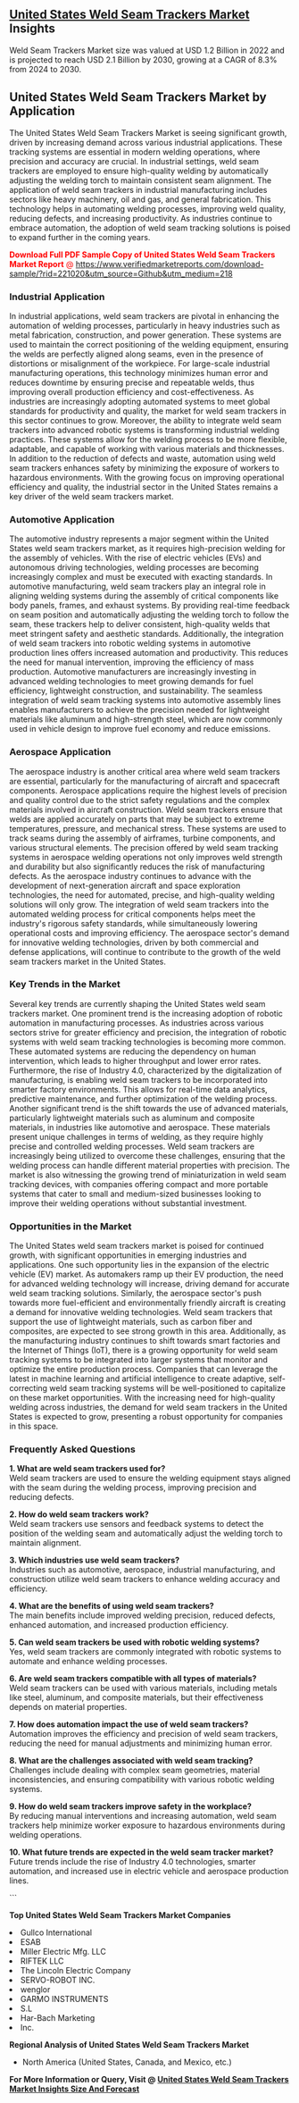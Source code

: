 <h2><a href="https://www.verifiedmarketreports.com/download-sample/?rid=221020&amp;utm_source=Github&amp;utm_medium=218" target="_blank">United States Weld Seam Trackers Market</a> Insights</h2><p>Weld Seam Trackers Market size was valued at USD 1.2 Billion in 2022 and is projected to reach USD 2.1 Billion by 2030, growing at a CAGR of 8.3% from 2024 to 2030.</p><p> <h2>United States Weld Seam Trackers Market by Application</h2> <p>The United States Weld Seam Trackers Market is seeing significant growth, driven by increasing demand across various industrial applications. These tracking systems are essential in modern welding operations, where precision and accuracy are crucial. In industrial settings, weld seam trackers are employed to ensure high-quality welding by automatically adjusting the welding torch to maintain consistent seam alignment. The application of weld seam trackers in industrial manufacturing includes sectors like heavy machinery, oil and gas, and general fabrication. This technology helps in automating welding processes, improving weld quality, reducing defects, and increasing productivity. As industries continue to embrace automation, the adoption of weld seam tracking solutions is poised to expand further in the coming years. <p><span class=""><span style="color: #ff0000;"><strong>Download Full PDF Sample Copy of United States Weld Seam Trackers Market Report</strong> @ </span><a href="https://www.verifiedmarketreports.com/download-sample/?rid=221020&amp;utm_source=Github&amp;utm_medium=218" target="_blank">https://www.verifiedmarketreports.com/download-sample/?rid=221020&amp;utm_source=Github&amp;utm_medium=218</a></span></p> </p> <h3>Industrial Application</h3> <p>In industrial applications, weld seam trackers are pivotal in enhancing the automation of welding processes, particularly in heavy industries such as metal fabrication, construction, and power generation. These systems are used to maintain the correct positioning of the welding equipment, ensuring the welds are perfectly aligned along seams, even in the presence of distortions or misalignment of the workpiece. For large-scale industrial manufacturing operations, this technology minimizes human error and reduces downtime by ensuring precise and repeatable welds, thus improving overall production efficiency and cost-effectiveness. As industries are increasingly adopting automated systems to meet global standards for productivity and quality, the market for weld seam trackers in this sector continues to grow. Moreover, the ability to integrate weld seam trackers into advanced robotic systems is transforming industrial welding practices. These systems allow for the welding process to be more flexible, adaptable, and capable of working with various materials and thicknesses. In addition to the reduction of defects and waste, automation using weld seam trackers enhances safety by minimizing the exposure of workers to hazardous environments. With the growing focus on improving operational efficiency and quality, the industrial sector in the United States remains a key driver of the weld seam trackers market. <h3>Automotive Application</h3> <p>The automotive industry represents a major segment within the United States weld seam trackers market, as it requires high-precision welding for the assembly of vehicles. With the rise of electric vehicles (EVs) and autonomous driving technologies, welding processes are becoming increasingly complex and must be executed with exacting standards. In automotive manufacturing, weld seam trackers play an integral role in aligning welding systems during the assembly of critical components like body panels, frames, and exhaust systems. By providing real-time feedback on seam position and automatically adjusting the welding torch to follow the seam, these trackers help to deliver consistent, high-quality welds that meet stringent safety and aesthetic standards. Additionally, the integration of weld seam trackers into robotic welding systems in automotive production lines offers increased automation and productivity. This reduces the need for manual intervention, improving the efficiency of mass production. Automotive manufacturers are increasingly investing in advanced welding technologies to meet growing demands for fuel efficiency, lightweight construction, and sustainability. The seamless integration of weld seam tracking systems into automotive assembly lines enables manufacturers to achieve the precision needed for lightweight materials like aluminum and high-strength steel, which are now commonly used in vehicle design to improve fuel economy and reduce emissions. <h3>Aerospace Application</h3> <p>The aerospace industry is another critical area where weld seam trackers are essential, particularly for the manufacturing of aircraft and spacecraft components. Aerospace applications require the highest levels of precision and quality control due to the strict safety regulations and the complex materials involved in aircraft construction. Weld seam trackers ensure that welds are applied accurately on parts that may be subject to extreme temperatures, pressure, and mechanical stress. These systems are used to track seams during the assembly of airframes, turbine components, and various structural elements. The precision offered by weld seam tracking systems in aerospace welding operations not only improves weld strength and durability but also significantly reduces the risk of manufacturing defects. As the aerospace industry continues to advance with the development of next-generation aircraft and space exploration technologies, the need for automated, precise, and high-quality welding solutions will only grow. The integration of weld seam trackers into the automated welding process for critical components helps meet the industry's rigorous safety standards, while simultaneously lowering operational costs and improving efficiency. The aerospace sector's demand for innovative welding technologies, driven by both commercial and defense applications, will continue to contribute to the growth of the weld seam trackers market in the United States. <h3>Key Trends in the Market</h3> <p>Several key trends are currently shaping the United States weld seam trackers market. One prominent trend is the increasing adoption of robotic automation in manufacturing processes. As industries across various sectors strive for greater efficiency and precision, the integration of robotic systems with weld seam tracking technologies is becoming more common. These automated systems are reducing the dependency on human intervention, which leads to higher throughput and lower error rates. Furthermore, the rise of Industry 4.0, characterized by the digitalization of manufacturing, is enabling weld seam trackers to be incorporated into smarter factory environments. This allows for real-time data analytics, predictive maintenance, and further optimization of the welding process. Another significant trend is the shift towards the use of advanced materials, particularly lightweight materials such as aluminum and composite materials, in industries like automotive and aerospace. These materials present unique challenges in terms of welding, as they require highly precise and controlled welding processes. Weld seam trackers are increasingly being utilized to overcome these challenges, ensuring that the welding process can handle different material properties with precision. The market is also witnessing the growing trend of miniaturization in weld seam tracking devices, with companies offering compact and more portable systems that cater to small and medium-sized businesses looking to improve their welding operations without substantial investment. <h3>Opportunities in the Market</h3> <p>The United States weld seam trackers market is poised for continued growth, with significant opportunities in emerging industries and applications. One such opportunity lies in the expansion of the electric vehicle (EV) market. As automakers ramp up their EV production, the need for advanced welding technology will increase, driving demand for accurate weld seam tracking solutions. Similarly, the aerospace sector's push towards more fuel-efficient and environmentally friendly aircraft is creating a demand for innovative welding technologies. Weld seam trackers that support the use of lightweight materials, such as carbon fiber and composites, are expected to see strong growth in this area. Additionally, as the manufacturing industry continues to shift towards smart factories and the Internet of Things (IoT), there is a growing opportunity for weld seam tracking systems to be integrated into larger systems that monitor and optimize the entire production process. Companies that can leverage the latest in machine learning and artificial intelligence to create adaptive, self-correcting weld seam tracking systems will be well-positioned to capitalize on these market opportunities. With the increasing need for high-quality welding across industries, the demand for weld seam trackers in the United States is expected to grow, presenting a robust opportunity for companies in this space. <h3>Frequently Asked Questions</h3> <p><strong>1. What are weld seam trackers used for?</strong><br> Weld seam trackers are used to ensure the welding equipment stays aligned with the seam during the welding process, improving precision and reducing defects.</p> <p><strong>2. How do weld seam trackers work?</strong><br> Weld seam trackers use sensors and feedback systems to detect the position of the welding seam and automatically adjust the welding torch to maintain alignment.</p> <p><strong>3. Which industries use weld seam trackers?</strong><br> Industries such as automotive, aerospace, industrial manufacturing, and construction utilize weld seam trackers to enhance welding accuracy and efficiency.</p> <p><strong>4. What are the benefits of using weld seam trackers?</strong><br> The main benefits include improved welding precision, reduced defects, enhanced automation, and increased production efficiency.</p> <p><strong>5. Can weld seam trackers be used with robotic welding systems?</strong><br> Yes, weld seam trackers are commonly integrated with robotic systems to automate and enhance welding processes.</p> <p><strong>6. Are weld seam trackers compatible with all types of materials?</strong><br> Weld seam trackers can be used with various materials, including metals like steel, aluminum, and composite materials, but their effectiveness depends on material properties.</p> <p><strong>7. How does automation impact the use of weld seam trackers?</strong><br> Automation improves the efficiency and precision of weld seam trackers, reducing the need for manual adjustments and minimizing human error.</p> <p><strong>8. What are the challenges associated with weld seam tracking?</strong><br> Challenges include dealing with complex seam geometries, material inconsistencies, and ensuring compatibility with various robotic welding systems.</p> <p><strong>9. How do weld seam trackers improve safety in the workplace?</strong><br> By reducing manual interventions and increasing automation, weld seam trackers help minimize worker exposure to hazardous environments during welding operations.</p> <p><strong>10. What future trends are expected in the weld seam tracker market?</strong><br> Future trends include the rise of Industry 4.0 technologies, smarter automation, and increased use in electric vehicle and aerospace production lines.</p> ```</p><p><strong>Top United States Weld Seam Trackers Market Companies</strong></p><div data-test-id=""><p><li>Gullco International</li><li> ESAB</li><li> Miller Electric Mfg. LLC</li><li> RIFTEK LLC</li><li> The Lincoln Electric Company</li><li> SERVO-ROBOT INC.</li><li> wenglor</li><li> GARMO INSTRUMENTS</li><li> S.L</li><li> Har-Bach Marketing</li><li> Inc.</li></p><div><strong>Regional Analysis of&nbsp;United States Weld Seam Trackers Market</strong></div><ul><li dir="ltr"><p dir="ltr">North America&nbsp;(United States, Canada, and Mexico, etc.)</p></li></ul><p><strong>For More Information or Query, Visit @&nbsp;</strong><strong><a href="https://www.verifiedmarketreports.com/product/weld-seam-trackers-market/?utm_source=Github&amp;utm_medium=218" target="_blank">United States Weld Seam Trackers Market Insights Size And Forecast</a></strong></p></div>
